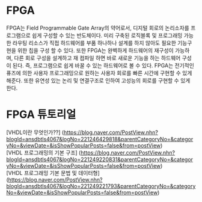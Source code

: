 # FPGA

FPGA는 Field Programmable Gate Array의 약어로서, 디지털 회로의 논리소자를 프로그램으로 쉽게 구성할 수 있는 반도체이다. 미리 구축된 로직블록 및 프로그래밍 가능한 라우팅 리소스가 직접 하드웨어를 부품 하나하나 설계를 하지 않아도 필요한 기능구현을 위한 칩을 구성 할 수 있다. 또한 FPGA는 완벽하게 하드웨어의 재구성이 가능하며, 다른 회로 구성을 설계하고 재 컴파일 하면 바로 새로운 기능을 하는 하드웨어 구성이 된다. 즉, 프로그램으로 쉽게 바꿀 수 있는 하드웨어로 볼 수 있다. FPGA는 전기적인 퓨즈에 의한 사용자 프로그래밍으로 원하는 사용자 회로를 빠른 시간에 구현할 수 있게 해준다. 또한 유연성 있는 논리 및 연결구조로 인하여 고성능의 회로를 구현할 수 있게 한다.


# FPGA 튜토리얼

[VHDL이란 무엇인가??] (https://blog.naver.com/PostView.nhn?blogId=ansdbtls4067&logNo=221246429818&parentCategoryNo=&categoryNo=&viewDate=&isShowPopularPosts=false&from=postView)    
[VHDL 프로그래밍의 기본 구조] (https://blog.naver.com/PostView.nhn?blogId=ansdbtls4067&logNo=221249220831&parentCategoryNo=&categoryNo=&viewDate=&isShowPopularPosts=false&from=postView)    
[VHDL 프로그래밍 기본 문법 및 데이터형] (https://blog.naver.com/PostView.nhn?blogId=ansdbtls4067&logNo=221249221793&parentCategoryNo=&categoryNo=&viewDate=&isShowPopularPosts=false&from=postView)    
